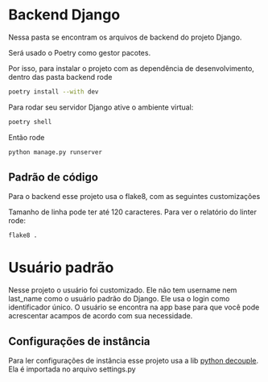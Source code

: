 # Backend Django

Nessa pasta se encontram os arquivos de backend do projeto Django.

Será usado o Poetry como gestor pacotes.

Por isso, para instalar o projeto com as dependência de desenvolvimento, dentro das pasta backend rode

```bash
poetry install --with dev
```

Para rodar seu servidor Django ative o ambiente virtual:

```bash
poetry shell
```

Então rode

```bash
python manage.py runserver
```

## Padrão de código

Para o backend esse projeto usa o flake8, com as seguintes customizações

Tamanho de linha pode ter até 120 caracteres. Para ver o relatório do linter rode:

```bash
flake8 .
```

# Usuário padrão

Nesse projeto o usuário foi customizado. Ele não tem username nem last_name como o usuário padrão do Django.
Ele usa o login como identificador único. O usuário se encontra na app base para que você pode acrescentar acampos de
acordo com sua necessidade.

## Configurações de instância

Para ler configurações de instância esse projeto usa a lib [python decouple](https://pypi.org/project/python-decouple/).
Ela é importada no arquivo settings.py